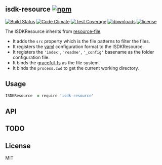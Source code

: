 ## isdk-resource [![npm](https://img.shields.io/npm/v/isdk-resource.svg)](https://npmjs.org/package/isdk-resource)

[![Build Status](https://img.shields.io/travis/snowyu/isdk-resource.js/master.svg)](http://travis-ci.org/snowyu/isdk-resource.js)
[![Code Climate](https://codeclimate.com/github/snowyu/isdk-resource.js/badges/gpa.svg)](https://codeclimate.com/github/snowyu/isdk-resource.js)
[![Test Coverage](https://codeclimate.com/github/snowyu/isdk-resource.js/badges/coverage.svg)](https://codeclimate.com/github/snowyu/isdk-resource.js/coverage)
[![downloads](https://img.shields.io/npm/dm/isdk-resource.svg)](https://npmjs.org/package/isdk-resource)
[![license](https://img.shields.io/npm/l/isdk-resource.svg)](https://npmjs.org/package/isdk-resource)


The ISDKResource inherits from [resource-file][resource-file].

* It adds the `src` property which is the file patterns to filter the files.
* It registers the [yaml][yaml] configuration format to the ISDKResource.
* It registers the `'index'`, `'readme'`, `'_config'` basename as the folder configuration file.
* It binds the [graceful-fs][graceful-fs] as the file system.
* It binds the `process.cwd` to get the current working directory.

## Usage

```coffee
ISDKResource  = require 'isdk-resource'

```

## API


## TODO


## License

MIT

[resource-file]: https://github.com/snowyu/resource-file.js
[yaml]: http://yaml.org/
[graceful-fs]: https://github.com/isaacs/node-graceful-fs
